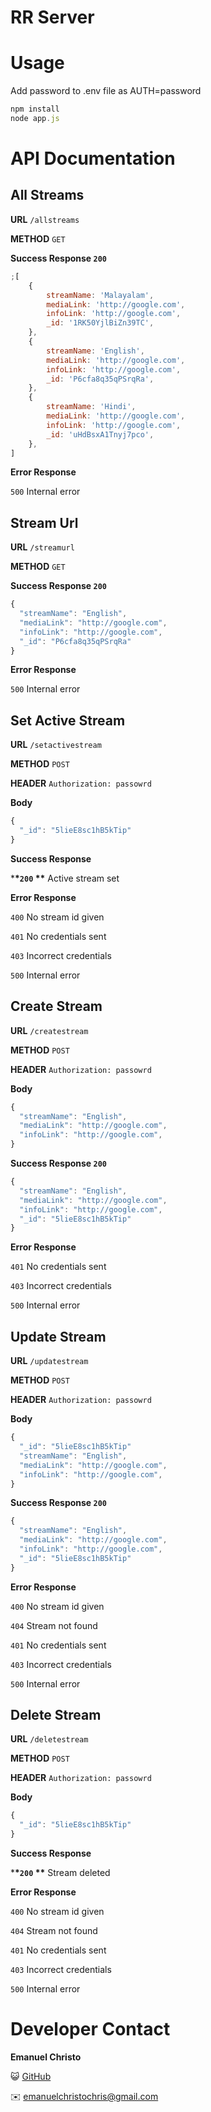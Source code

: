 # RR Server

# Usage

Add password to .env file as AUTH=password

```jsx
npm install
node app.js
```

# API Documentation

## All Streams

**URL** `/allstreams`

**METHOD** `GET`

**Success Response `200`**

```jsx
;[
	{
		streamName: 'Malayalam',
		mediaLink: 'http://google.com',
		infoLink: 'http://google.com',
		_id: '1RK50YjlBiZn39TC',
	},
	{
		streamName: 'English',
		mediaLink: 'http://google.com',
		infoLink: 'http://google.com',
		_id: 'P6cfa8q35qPSrqRa',
	},
	{
		streamName: 'Hindi',
		mediaLink: 'http://google.com',
		infoLink: 'http://google.com',
		_id: 'uHdBsxA1Tnyj7pco',
	},
]
```

**Error Response**

`500` Internal error

## Stream Url

**URL** `/streamurl`

**METHOD** `GET`

**Success Response `200`**

```jsx
{
  "streamName": "English",
  "mediaLink": "http://google.com",
  "infoLink": "http://google.com",
  "_id": "P6cfa8q35qPSrqRa"
}
```

**Error Response**

`500` Internal error

## Set Active Stream

**URL** `/setactivestream`

**METHOD** `POST`

**HEADER** `Authorization: passowrd`

**Body**

```jsx
{
  "_id": "5lieE8sc1hB5kTip"
}
```

**Success Response**

\***\*`200` \*\*** Active stream set

**Error Response**

`400` No stream id given

`401` No credentials sent

`403` Incorrect credentials

`500` Internal error

## Create Stream

**URL** `/createstream`

**METHOD** `POST`

**HEADER** `Authorization: passowrd`

**Body**

```jsx
{
  "streamName": "English",
  "mediaLink": "http://google.com",
  "infoLink": "http://google.com",
}
```

**Success Response `200`**

```jsx
{
  "streamName": "English",
  "mediaLink": "http://google.com",
  "infoLink": "http://google.com",
  "_id": "5lieE8sc1hB5kTip"
}
```

**Error Response**

`401` No credentials sent

`403` Incorrect credentials

`500` Internal error

## Update Stream

**URL** `/updatestream`

**METHOD** `POST`

**HEADER** `Authorization: passowrd`

**Body**

```jsx
{
  "_id": "5lieE8sc1hB5kTip"
  "streamName": "English",
  "mediaLink": "http://google.com",
  "infoLink": "http://google.com",
}
```

**Success Response `200`**

```jsx
{
  "streamName": "English",
  "mediaLink": "http://google.com",
  "infoLink": "http://google.com",
  "_id": "5lieE8sc1hB5kTip"
}
```

**Error Response**

`400` No stream id given

`404` Stream not found

`401` No credentials sent

`403` Incorrect credentials

`500` Internal error

## Delete Stream

**URL** `/deletestream`

**METHOD** `POST`

**HEADER** `Authorization: passowrd`

**Body**

```jsx
{
  "_id": "5lieE8sc1hB5kTip"
}
```

**Success Response**

\***\*`200` \*\*** Stream deleted

**Error Response**

`400` No stream id given

`404` Stream not found

`401` No credentials sent

`403` Incorrect credentials

`500` Internal error

# Developer Contact

**Emanuel Christo**

😺 [GitHub](http://github.com/emanuelchristo)

✉️ emanuelchristochris@gmail.com
